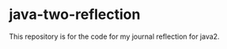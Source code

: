 java-two-reflection
===================

This repository is for the code for my journal reflection for java2.
